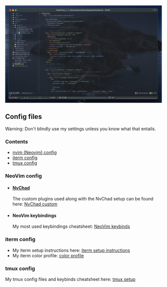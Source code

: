 ![Neovim with nerd tree](https://raw.githubusercontent.com/ksaswin/config-files/master/nvim/screenshot/Neovim.png)

## Config files

Warning: Don't blindly use my settings unless you know what that entails.

### Contents

- [nvim (Neovim) config](https://github.com/ksaswin/config-files#neovim-config)
- [iterm config](https://github.com/ksaswin/config-files#iterm-config)
- [tmux config](https://github.com/ksaswin/config-files#tmux-config)

### NeoVim config

- #### [NvChad](https://github.com/NvChad/NvChad)

  The custom plugins used along with the NvChad setup can be found here: [NvChad custom](https://github.com/ksaswin/config-files/tree/master/nvim/custom)

- #### NeoVim keybindings

  My most used keybindings cheatsheet: [NeoVim keybinds](https://github.com/ksaswin/config-files/blob/master/nvim/README.md)

### iterm config

- My iterm setup instructions here: [iterm setup instructions](https://github.com/ksaswin/config-files/tree/master/iterm)
- My iterm color profile: [color profile](https://github.com/ksaswin/config-files/blob/master/iterm/itermColorProfile.itermcolors)

### tmux config

  My tmux config files and keybinds cheatsheet here: [tmux setup](https://github.com/ksaswin/config-files/tree/master/tmux)

